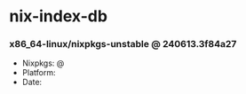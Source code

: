 # nix-index-db
### x86_64-linux/nixpkgs-unstable @ 240613.3f84a27
- Nixpkgs: @[](https://github.com/NixOS/nixpkgs/commit/3f84a279f1a6290ce154c5531378acc827836fbb)
- Platform: 
- Date: 
